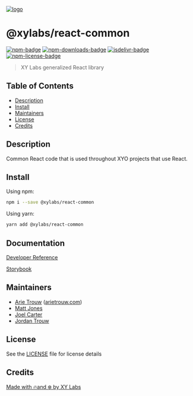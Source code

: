 [![logo][]](https://xylabs.com)

# @xylabs/react-common

[![npm-badge][]][npm-link]
[![npm-downloads-badge][]][npm-link]
[![jsdelivr-badge][]][jsdelivr-link]
[![npm-license-badge][]](LICENSE)

> XY Labs generalized React library 

## Table of Contents

-   [Description](#description)
-   [Install](#install)
-   [Maintainers](#maintainers)
-   [License](#license)
-   [Credits](#credits)

## Description

Common React code that is used throughout XYO projects that use React.

## Install

Using npm:

```sh
npm i --save @xylabs/react-common
```

Using yarn:

```sh
yarn add @xylabs/react-common
```

## Documentation
[Developer Reference](https://xylabs.github.io/sdk-react)

[Storybook](https://xylabs.github.io/sdk-react/storybook)

## Maintainers

-   [Arie Trouw](https://github.com/arietrouw) ([arietrouw.com](https://arietrouw.com))
-   [Matt Jones](https://github.com/jonesmac)
-   [Joel Carter](https://github.com/JoelBCarter)
-   [Jordan Trouw](https://github.com/jordantrouw)

## License

See the [LICENSE](LICENSE) file for license details

## Credits

[Made with 🔥and ❄️ by XY Labs](https://xylabs.com)

[logo]: https://cdn.xy.company/img/brand/XYPersistentCompany_Logo_Icon_Colored.svg

[npm-badge]: https://img.shields.io/npm/v/@xylabs/react-common.svg
[npm-link]: https://www.npmjs.com/package/@xylabs/react-common

[npm-downloads-badge]: https://img.shields.io/npm/dw/@xylabs/react-common
[npm-license-badge]: https://img.shields.io/npm/l/@xylabs/react-common

[jsdelivr-badge]: https://data.jsdelivr.com/v1/package/npm/@xylabs/react-common/badge
[jsdelivr-link]: https://www.jsdelivr.com/package/npm/@xylabs/react-common